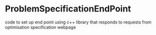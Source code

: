 # ProblemSpecificationEndPoint
code to set up end point using c++ library that responds to requests from optimisation specification webpage
